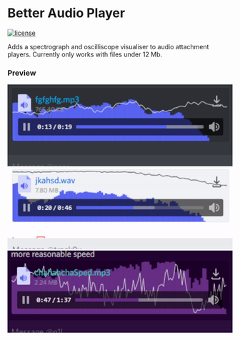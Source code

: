 # Better Audio Player

[![license](https://img.shields.io/badge/license-GPL-blue)](https://www.gnu.org/licenses/gpl-3.0.en.html)

Adds a spectrograph and oscilliscope visualiser to audio attachment players. Currently only works with files under 12 Mb.


### Preview 
![Dark](img/dark.gif)
![Light](img/light.gif)
![Amethyst](img/amethyst.gif)

